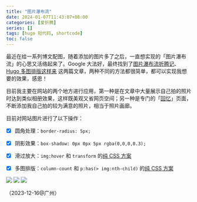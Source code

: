 ```yaml
---
title: "图片瀑布流"
date: 2024-01-07T11:43:07+08:00
categories: [爱折腾]
series: []
tags: [hugo 短代码, shortcode]
toc: false
---
```


最近在给一系列博文配图，随着添加的图片多了之后，一直想实现的「图片瀑布流」的心思又活络起来了。Google 大法好，最终找到了[图片瀑布流折腾记](https://immmmm.com/hi-waterfall-js/)、[Hugo 多图排版这样来](https://immmmm.com/about-images-gird/) 这两篇文章，两种不同的方法都很简单，都可以实现我想要的效果，感恩！

目前我主要在网站的两个地方进行应用，第一种是在文章中大量展示自己拍的照片时达到类似相册效果，这样既美观又省网页空间；另一种是专门的「[回忆](/pages/album/)」页面，不断添加我自己拍的较为满意的照片，相当于照片画廊。

目前对网站图片进行了以下操作：

- [x] 圆角处理：`border-radius: 5px;`
- [x] 阴影效果：`box-shadow: 0px 0px 5px rgba(0,0,0,0.3);`
- [x] 滑过放大：`img:hover` 和 `transform` 的[纯 CSS 方案](https://www.cnblogs.com/chervehong/p/10286961.html)
- [x] 多图排版：`column-count` 和 `p:has(> img:nth-child)` 的[纯 CSS 方案](https://immmmm.com/about-images-gird/)



![](https://image.aetherhjf.com/images/retouch_2023122421225662.jpg)
![](https://image.aetherhjf.com/images/retouch_2023122421215472.jpg)
![](https://image.aetherhjf.com/images/20231224123258_IMG_1435.JPG)

（2023-12-16@广州）